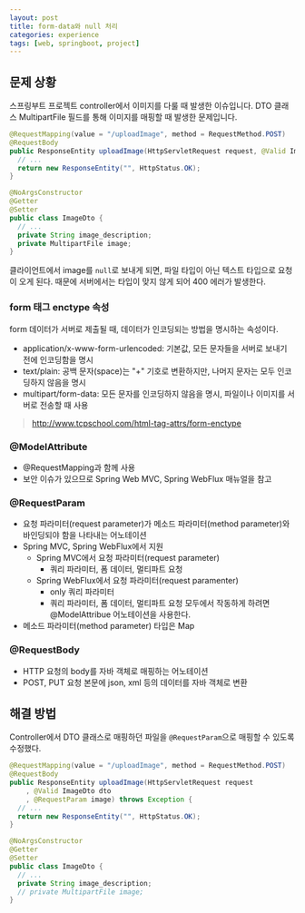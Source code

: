 ```yaml
---
layout: post
title: form-data와 null 처리 
categories: experience
tags: [web, springboot, project]
---
```



## 문제 상황

스프링부트 프로젝트 controller에서 이미지를 다룰 때 발생한 이슈입니다. DTO 클래스 MultipartFile 필드를 통해 이미지를 매핑할 때 발생한 문제입니다.

```java
@RequestMapping(value = "/uploadImage", method = RequestMethod.POST)
@RequestBody
public ResponseEntity uploadImage(HttpServletRequest request, @Valid ImageDto dto) throws Exception {
  // ...
  return new ResponseEntity("", HttpStatus.OK);
}
```

```java
@NoArgsConstructor
@Getter
@Setter
public class ImageDto {
  // ...
  private String image_description;
  private MultipartFile image;
}
```

클라이언트에서 image를 `null`로 보내게 되면, 파일 타입이 아닌 텍스트 타입으로 요청이 오게 된다. 때문에 서버에서는 타입이 맞지 않게 되어 400 에러가 발생한다.

### form 태그 enctype 속성

form 데이터가 서버로 제출될 때, 데이터가 인코딩되는 방법을 명시하는 속성이다.

- application/x-www-form-urlencoded: 기본값, 모든 문자들을 서버로 보내기 전에 인코딩함을 명시
- text/plain: 공백 문자(space)는 "+" 기호로 변환하지만, 나머지 문자는 모두 인코딩하지 않음을 명시
- multipart/form-data: 모든 문자를 인코딩하지 않음을 명시, 파일이나 이미지를 서버로 전송할 때 사용

> http://www.tcpschool.com/html-tag-attrs/form-enctype

### @ModelAttribute

- @RequestMapping과 함께 사용
- 보안 이슈가 있으므로 Spring Web MVC, Spring WebFlux 매뉴얼을 참고

### @RequestParam

- 요청 파라미터(request parameter)가 메소드 파라미터(method parameter)와 바인딩되야 함을 나타내는 어노테이션
- Spring MVC, Spring WebFlux에서 지원 
  - Spring MVC에서 요청 파라미터(request parameter)
    - 쿼리 파라미터, 폼 데이터, 멀티파트 요청
  - Spring WebFlux에서 요청 파라미터(request paramenter)
    - only 쿼리 파라미터
    - 쿼리 파라미터, 폼 데이터, 멀티파트 요청 모두에서 작동하게 하려면 @ModelAttribue 어노테이션을 사용한다.
- 메소드 파라미터(method parameter) 타입은 Map

### @RequestBody

- HTTP 요청의 body를 자바 객체로 매핑하는 어노테이션
- POST, PUT 요청 본문에 json, xml 등의 데이터를 자바 객체로 변환

## 해결 방법 

Controller에서 DTO 클래스로 매핑하던 파일을 `@RequestParam`으로 매핑할 수 있도록 수정했다.

```java
@RequestMapping(value = "/uploadImage", method = RequestMethod.POST)
@RequestBody
public ResponseEntity uploadImage(HttpServletRequest request
    , @Valid ImageDto dto
    , @RequestParam image) throws Exception {
  // ...
  return new ResponseEntity("", HttpStatus.OK);
}
```

```java
@NoArgsConstructor
@Getter
@Setter
public class ImageDto {
  // ...
  private String image_description;
  // private MultipartFile image;
}
```
